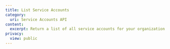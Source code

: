```yaml
---
title: List Service Accounts
category:
  uri: Service Accounts API
content:
  excerpt: Return a list of all service accounts for your organization
privacy:
  view: public
---
```


